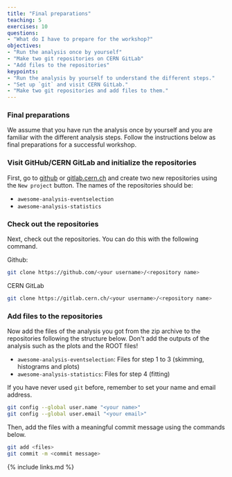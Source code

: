 ```yaml
---
title: "Final preparations"
teaching: 5
exercises: 10
questions:
- "What do I have to prepare for the workshop?"
objectives:
- "Run the analysis once by yourself"
- "Make two git repositories on CERN GitLab"
- "Add files to the repositories"
keypoints:
- "Run the analysis by yourself to understand the different steps."
- "Set up `git` and visit CERN GitLab."
- "Make two git repositories and add files to them."
---
```


### Final preparations

We assume that you have run the analysis once by yourself and you are familiar with the different analysis steps. Follow the instructions below as final preparations for a successful workshop.

### Visit GitHub/CERN GitLab and initialize the repositories

First, go to [github](https://github.com/) or [gitlab.cern.ch](https://gitlab.cern.ch) and create two new repositories using the `New project` button. The names of the repositories should be:

 - `awesome-analysis-eventselection`
 - `awesome-analysis-statistics`

### Check out the repositories

Next, check out the repositories. You can do this with the following command. 

Github: 

```bash
git clone https://github.com/<your username>/<repository name>
```
CERN GitLab

```bash
git clone https://gitlab.cern.ch/<your username>/<repository name>
```

### Add files to the repositories

Now add the files of the analysis you got from the zip archive to the repositories following the structure below. Don't add the outputs of the analysis such as the plots and the ROOT files!

 - `awesome-analysis-eventselection`: Files for step 1 to 3 (skimming, histograms and plots)
 - `awesome-analysis-statistics`: Files for step 4 (fitting)

 If you have never used `git` before, remember to set your name and email address.

 ```bash
git config --global user.name "<your name>"
git config --global user.email "<your email>"
```


Then, add the files with a meaningful commit message using the commands below.

 ```bash
 git add <files>
 git commit -m <commit message>
 ```

{% include links.md %}
